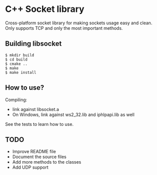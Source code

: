 # C++ Socket library

Cross-platform socket library for making sockets usage easy and clean. Only supports TCP and only the most important methods.

## Building libsocket

    $ mkdir build
    $ cd build
    $ cmake ..
    $ make
    $ make install

## How to use?

Compiling:

- link against libsocket.a
- On Windows, link against ws2_32.lib and iphlpapi.lib as well

See the tests to learn how to use.

## TODO

- Improve README file
- Document the source files
- Add more methods to the classes
- Add UDP support